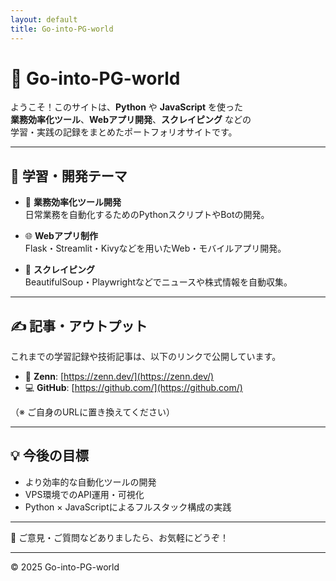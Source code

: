 ```yaml
---
layout: default
title: Go-into-PG-world
---
```


# 🐍 Go-into-PG-world

ようこそ！このサイトは、**Python** や **JavaScript** を使った  
**業務効率化ツール**、**Webアプリ開発**、**スクレイピング** などの  
学習・実践の記録をまとめたポートフォリオサイトです。

---

## 🚀 学習・開発テーマ

- 🧰 **業務効率化ツール開発**  
  日常業務を自動化するためのPythonスクリプトやBotの開発。

- 🌐 **Webアプリ制作**  
  Flask・Streamlit・Kivyなどを用いたWeb・モバイルアプリ開発。

- 🔎 **スクレイピング**  
  BeautifulSoup・Playwrightなどでニュースや株式情報を自動収集。

---

## ✍️ 記事・アウトプット

これまでの学習記録や技術記事は、以下のリンクで公開しています。

- 🧠 **Zenn**: [https://zenn.dev/](https://zenn.dev/)  
- 💻 **GitHub**: [https://github.com/](https://github.com/)

（※ ご自身のURLに置き換えてください）

---

## 💡 今後の目標

- より効率的な自動化ツールの開発  
- VPS環境でのAPI運用・可視化  
- Python × JavaScriptによるフルスタック構成の実践  

---

📩 ご意見・ご質問などありましたら、お気軽にどうぞ！

---
© 2025 Go-into-PG-world
